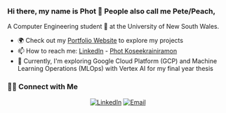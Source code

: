 ### Hi there, my name is Phot 👋 People also call me Pete/Peach,
A Computer Engineering student 🎯 at the University of New South Wales.

- 🌍 Check out my [Portfolio Website](https://photkosee.github.io/next-portfolio/) to explore my projects
- 📫 How to reach me: [LinkedIn](https://www.linkedin.com/in/phot-kosee/) - [Phot Koseekrainiramon](https://www.linkedin.com/in/phot-kosee/)
- 🌱 Currently, I'm exploring Google Cloud Platform (GCP) and Machine Learning Operations (MLOps) with Vertex AI for my final year thesis

<!---
![](https://komarev.com/ghpvc/?username=photkosee)
-->

### 🤝🏻 Connect with Me
<div align="center">
	<a href="https://www.linkedin.com/in/phot-kosee/"><img alt="LinkedIn" src="https://img.shields.io/badge/LinkedIn-Phot%20Koseekrainiramon-blue?style=flat-square&logo=linkedin"></a>
	<a href="mailto:kosee.phot@gmail.com"><img alt="Email" src="https://img.shields.io/badge/Email-kosee.phot@gmail.com-blue?style=flat-square&logo=gmail"></a>
</div>
